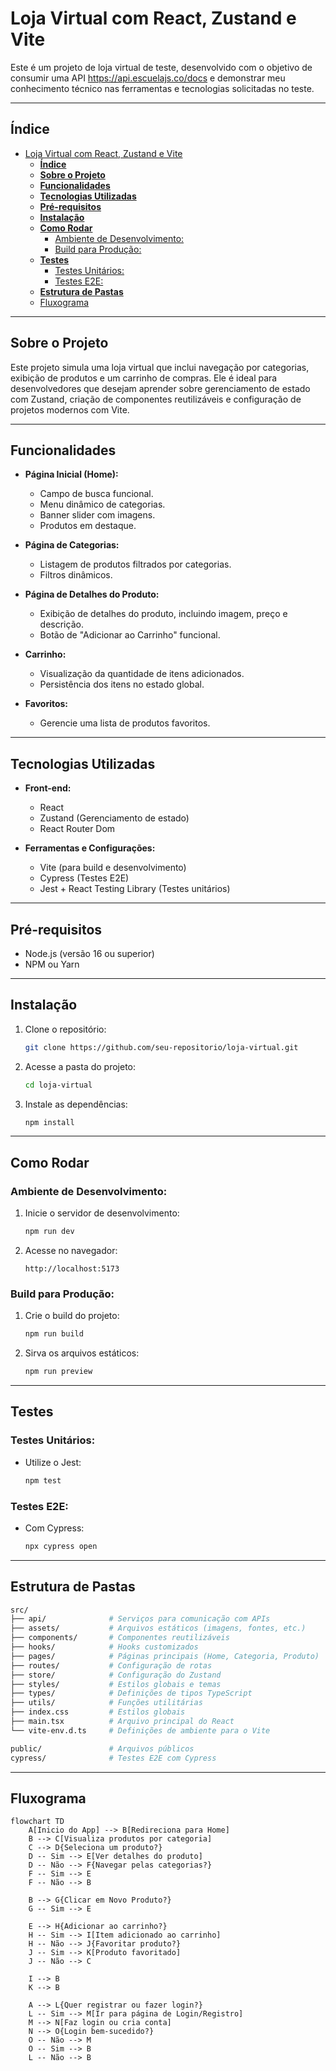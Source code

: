# Loja Virtual com React, Zustand e Vite

Este é um projeto de loja virtual de teste, desenvolvido com o objetivo de consumir uma API https://api.escuelajs.co/docs e demonstrar meu conhecimento técnico nas ferramentas e tecnologias solicitadas no teste.

---

## **Índice**
- [Loja Virtual com React, Zustand e Vite](#loja-virtual-com-react-zustand-e-vite)
  - [**Índice**](#índice)
  - [**Sobre o Projeto**](#sobre-o-projeto)
  - [**Funcionalidades**](#funcionalidades)
  - [**Tecnologias Utilizadas**](#tecnologias-utilizadas)
  - [**Pré-requisitos**](#pré-requisitos)
  - [**Instalação**](#instalação)
  - [**Como Rodar**](#como-rodar)
    - [Ambiente de Desenvolvimento:](#ambiente-de-desenvolvimento)
    - [Build para Produção:](#build-para-produção)
  - [**Testes**](#testes)
    - [Testes Unitários:](#testes-unitários)
    - [Testes E2E:](#testes-e2e)
  - [**Estrutura de Pastas**](#estrutura-de-pastas)
  - [Fluxograma](#fluxograma)

---

## **Sobre o Projeto**

Este projeto simula uma loja virtual que inclui navegação por categorias, exibição de produtos e um carrinho de compras. Ele é ideal para desenvolvedores que desejam aprender sobre gerenciamento de estado com Zustand, criação de componentes reutilizáveis e configuração de projetos modernos com Vite.

---

## **Funcionalidades**

- **Página Inicial (Home):**
  - Campo de busca funcional.
  - Menu dinâmico de categorias.
  - Banner slider com imagens.
  - Produtos em destaque.

- **Página de Categorias:**
  - Listagem de produtos filtrados por categorias.
  - Filtros dinâmicos.

- **Página de Detalhes do Produto:**
  - Exibição de detalhes do produto, incluindo imagem, preço e descrição.
  - Botão de "Adicionar ao Carrinho" funcional.

- **Carrinho:**
  - Visualização da quantidade de itens adicionados.
  - Persistência dos itens no estado global.

- **Favoritos:**
  - Gerencie uma lista de produtos favoritos.

---

## **Tecnologias Utilizadas**

- **Front-end:**
  - React
  - Zustand (Gerenciamento de estado)
  - React Router Dom

- **Ferramentas e Configurações:**
  - Vite (para build e desenvolvimento)
  - Cypress (Testes E2E)
  - Jest + React Testing Library (Testes unitários)

---

## **Pré-requisitos**

- Node.js (versão 16 ou superior)
- NPM ou Yarn

---

## **Instalação**

1. Clone o repositório:
   ```bash
   git clone https://github.com/seu-repositorio/loja-virtual.git
   ```

2. Acesse a pasta do projeto:
   ```bash
   cd loja-virtual
   ```

3. Instale as dependências:
   ```bash
   npm install
   ```

---

## **Como Rodar**

### Ambiente de Desenvolvimento:
1. Inicie o servidor de desenvolvimento:
   ```bash
   npm run dev
   ```

2. Acesse no navegador:
   ```
   http://localhost:5173
   ```

### Build para Produção:
1. Crie o build do projeto:
   ```bash
   npm run build
   ```

2. Sirva os arquivos estáticos:
   ```bash
   npm run preview
   ```

---

## **Testes**

### Testes Unitários:
- Utilize o Jest:
  ```bash
  npm test
  ```

### Testes E2E:
- Com Cypress:
  ```bash
  npx cypress open
  ```

---

## **Estrutura de Pastas**

```bash
src/
├── api/              # Serviços para comunicação com APIs
├── assets/           # Arquivos estáticos (imagens, fontes, etc.)
├── components/       # Componentes reutilizáveis
├── hooks/            # Hooks customizados
├── pages/            # Páginas principais (Home, Categoria, Produto)
├── routes/           # Configuração de rotas
├── store/            # Configuração do Zustand
├── styles/           # Estilos globais e temas
├── types/            # Definições de tipos TypeScript
├── utils/            # Funções utilitárias
├── index.css         # Estilos globais
├── main.tsx          # Arquivo principal do React
└── vite-env.d.ts     # Definições de ambiente para o Vite

public/               # Arquivos públicos
cypress/              # Testes E2E com Cypress
```

---

## Fluxograma

```mermaid
flowchart TD
    A[Inicio do App] --> B[Redireciona para Home]
    B --> C[Visualiza produtos por categoria]
    C --> D{Seleciona um produto?}
    D -- Sim --> E[Ver detalhes do produto]
    D -- Não --> F{Navegar pelas categorias?}
    F -- Sim --> E
    F -- Não --> B

    B --> G{Clicar em Novo Produto?}
    G -- Sim --> E

    E --> H{Adicionar ao carrinho?}
    H -- Sim --> I[Item adicionado ao carrinho]
    H -- Não --> J{Favoritar produto?}
    J -- Sim --> K[Produto favoritado]
    J -- Não --> C

    I --> B
    K --> B

    A --> L{Quer registrar ou fazer login?}
    L -- Sim --> M[Ir para página de Login/Registro]
    M --> N[Faz login ou cria conta]
    N --> O{Login bem-sucedido?}
    O -- Não --> M
    O -- Sim --> B
    L -- Não --> B

```

